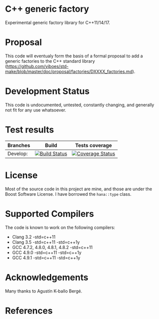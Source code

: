 C++ generic factory 
===================

Experimental generic factory library for C++11/14/17. 

# Proposal

This code will eventualy form the basis of a formal proposal to add a generic factories to the C++ standard library (https://github.com/viboes/std-make/blob/master/doc/proposal/factories/DXXXX_factories.md).


# Development Status

This code is undocumented, untested, constantly changing, and generally not fit for any use whatsoever.

# Test results


Branches        | Build         | Tests coverage
----------------|-------------- | -------------
Develop:        | [![Build Status](https://travis-ci.org/viboes/std-make.svg?branch=master)](https://travis-ci.org/viboes/std-make)  | [![Coverage Status](https://coveralls.io/r/viboes/std-make/badge.png?branch=master)](https://coveralls.io/r/viboes/-make?branch=master)


# License

Most of the source code in this project are mine, and those are under the Boost Software License. I have borrowed the `hana::type` class.

# Supported Compilers

The code is known to work on the following compilers:

* Clang 3.2 -std=c++11 
* Clang 3.5 -std=c++11 -std=c++1y
* GCC 4.7.2, 4.8.0, 4.8.1, 4.8.2 -std=c++11
* GCC 4.9.0 -std=c++11 -std=c++1y
* GCC 4.9.1 -std=c++11 -std=c++1y

# Acknowledgements 

Many thanks to Agustín K-ballo Bergé. 

# References

